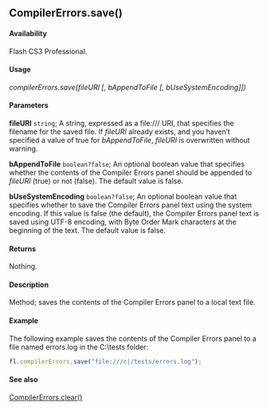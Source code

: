 ## CompilerErrors.save()

#### Availability

Flash CS3 Professional.

#### Usage

*compilerErrors.save(fileURI \[, bAppendToFile \[, bUseSystemEncoding\]\])*

#### Parameters

**fileURI** `string`; A string, expressed as a file:/// URI, that specifies the filename for the saved file. If *fileURI* already exists, and you haven’t specified a value of true for *bAppendToFile*, *fileURI* is overwritten without warning.

**bAppendToFile** `boolean?false`; An optional boolean value that specifies whether the contents of the Compiler Errors panel should be appended to *fileURI* (true) or not (false). The default value is false.

**bUseSystemEncoding** `boolean?false`; An optional boolean value that specifies whether to save the Compiler Errors panel text using the system encoding. If this value is false (the default), the Compiler Errors panel text is saved using UTF-8 encoding, with Byte Order Mark characters at the beginning of the text. The default value is false.

#### Returns

Nothing.

#### Description

Method; saves the contents of the Compiler Errors panel to a local text file.

#### Example

The following example saves the contents of the Compiler Errors panel to a file named errors.log in the C:\tests folder:

```javascript
fl.compilerErrors.save("file:///c|/tests/errors.log");
```

#### See also

[CompilerErrors.clear()](../CompilerErrors_object/CompilerErrors.md)
